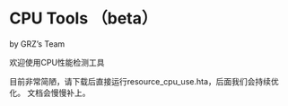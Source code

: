 <h1>CPU Tools （beta）</h1>  
<p>by GRZ’s Team</p>

欢迎使用CPU性能检测工具

目前非常简陋，请下载后直接运行resource_cpu_use.hta，后面我们会持续优化。
文档会慢慢补上。

